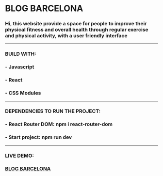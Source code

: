 <div id="header">
 <h1 align="left">BLOG BARCELONA</h1>
 <h3 align="left">Hi, this website provide a space for people to improve their physical fitness and overall health through regular exercise and physical activity, with a user friendly interface
  </h3>
</div>

---

### BUILD WITH:

<h3>- Javascript</h3>
<h3>- React</h3>
<h3>- CSS Modules</h3>

---

### DEPENDENCIES TO RUN THE PROJECT:

<h3>- React Router DOM: npm i react-router-dom</h3>
<h3>- Start project: npm run dev</h3>

---

### LIVE DEMO: 

<h3><a href="https://blog-barcelona.vercel.app/" >BLOG BARCELONA</a></h3>
